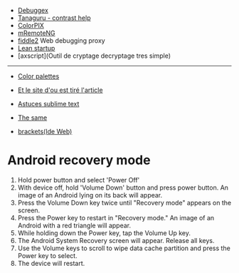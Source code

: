 * [Debuggex](https://www.debuggex.com/)
* [Tanaguru - contrast help](http://www.alsacreations.com/outils/lire/1606-tanaguru-contrast-finder.html)
* [ColorPIX](http://www.colorschemer.com/colorpix_info.php)
* [mRemoteNG](http://www.mremoteng.org/)
* [fiddle2](http://fiddler2.com/) Web debugging proxy
* [Lean startup](http://blog.logoenvue.fr/entrepreneuriat-startup/comment-utiliser-lean-canvas-1571)
* [axscript](Outil de cryptage decryptage tres simple)

---
* [Color palettes](http://webdesignledger.com/tips/color-links-books-tools-to-make-your-life-easier)
* [Et le site d'ou est tiré l'article](http://webdesignledger.com/category/tips)
 
* [Astuces sublime text](http://sametmax.com/10-astuces-pour-sublime-text-2/)
* [The same](http://www.sublimetext.com/docs/selection)
* [brackets(Ide Web)](http://brackets.io/)


Android recovery mode
=====================

1. Hold power button and select 'Power Off'
2. With device off, hold 'Volume Down' button and press power button. An image of an Android lying on its back will appear.
3. Press the Volume Down key twice until "Recovery mode" appears on the screen.
4. Press the Power key to restart in "Recovery mode." An image of an Android with a red triangle will appear.
5. While holding down the Power key, tap the Volume Up key.
6. The Android System Recovery screen will appear. Release all keys.
7. Use the Volume keys to scroll to wipe data cache partition and press the Power key to select.
8. The device will restart.
